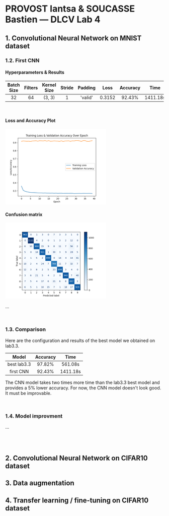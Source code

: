 # PROVOST Iantsa & SOUCASSE Bastien — DLCV Lab 4

## 1. Convolutional Neural Network on MNIST dataset

### 1.2. First CNN

#### Hyperparameters & Results

| Batch Size |  Filters |  Kernel Size  | Stride | Padding |   Loss  | Accuracy |   Time   |
| :--------: | :------: | :-----------: | :----: | :-----: | :-----: | :------: | :------: |
|     32     |    64    |    (3, 3)     |   1    | 'valid' |  0.3152 |  92.43%  | 1411.18s |

<!-- temps abérant, à voir sur ton ordi -->

<br>

#### Loss and Accuracy Plot

<img src="plots/ex1/keras/first_model_loss_valacc_over_epoch.png" height="240" />

<br>

#### Confusion matrix

<img src="plots/ex1/keras/first_model_confusion_matrix.png" height="240" />

<br>

<!-- TODO: Comment those results -->
…

<br>

### 1.3. Comparison

Here are the configuration and results of the best model we obtained on lab3.3.

|    Model    | Accuracy |   Time   |
| :---------: | :------: | :------: |
| best lab3.3 |  97.82%  |  561.08s |
|  first CNN  |  92.43%  | 1411.18s |

<!-- temporary time, to update (also update sentence, as adapted) -->
The CNN model takes two times more time than the lab3.3 best model and provides a 5% lower accuracy. For now, the CNN model doesn't look good. It must be improvable.

<br>

### 1.4. Model improvment

…

<br><br>

## 2. Convolutional Neural Network on CIFAR10 dataset

## 3. Data augmentation

## 4. Transfer learning / fine-tuning on CIFAR10 dataset
